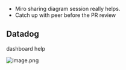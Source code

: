 * Miro sharing diagram session really helps.
* Catch up with peer before the PR review





## Datadog

dashboard help

![image.png](https://cdn.jsdelivr.net/gh/lorne-luo/note-gen-image-sync@main/f84ddd81-fcf6-4c3b-bcf6-95b4e9432180.png)
